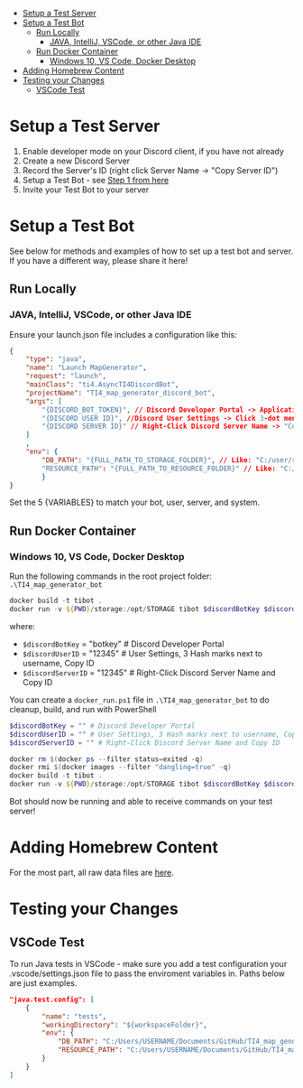 - [Setup a Test Server](#setup-a-test-server)
- [Setup a Test Bot](#setup-a-test-bot)
  - [Run Locally](#run-locally)
    - [JAVA, IntelliJ, VSCode, or other Java IDE](#java-intellij-vscode-or-other-java-ide)
  - [Run Docker Container](#run-docker-container)
    - [Windows 10, VS Code, Docker Desktop](#windows-10-vs-code-docker-desktop)
- [Adding Homebrew Content](#adding-homebrew-content)
- [Testing your Changes](#testing-your-changes)
  - [VSCode Test](#vscode-test)
  
# Setup a Test Server

1. Enable developer mode on your Discord client, if you have not already
2. Create a new Discord Server
3. Record the Server's ID (right click Server Name -> "Copy Server ID")
4. Setup a Test Bot - see [Step 1 from here](https://discord.com/developers/docs/getting-started#step-1-creating-an-app)
5. Invite your Test Bot to your server

# Setup a Test Bot

See below for methods and examples of how to set up a test bot and server.
If you have a different way, please share it here!

## Run Locally

### JAVA, IntelliJ, VSCode, or other Java IDE

Ensure your launch.json file includes a configuration like this:

```json
{
    "type": "java",
    "name": "Launch MapGenerator",
    "request": "launch",
    "mainClass": "ti4.AsyncTI4DiscordBot",
    "projectName": "TI4_map_generator_discord_bot",
    "args": [
        "{DISCORD_BOT_TOKEN}", // Discord Developer Portal -> Applications -> Bot -> Token
        "{DISCORD USER ID}", //Discord User Settings -> Click 3-dot menu next to username -> "Copy USER ID"
        "{DISCORD SERVER ID}" // Right-Click Discord Server Name -> "Copy Server ID"
    ]
    ,
    "env": {
        "DB_PATH": "{FULL_PATH_TO_STORAGE_FOLDER}", // Like: "C:/user/repos/TI4_map_generator_bot/storage" - you may need to create this folder
        "RESOURCE_PATH": "{FULL_PATH_TO_RESOURCE_FOLDER}" // Like: "C:/user/repos/TI4_map_generator_bot/src/main/resources"
        }
}
```

Set the 5 {VARIABLES} to match your bot, user, server, and system.

## Run Docker Container

### Windows 10, VS Code, Docker Desktop

Run the following commands in the root project folder: `.\TI4_map_generator_bot`

```powershell
docker build -t tibot .
docker run -v ${PWD}/storage:/opt/STORAGE tibot $discordBotKey $discordUserID $discordServerID
```

where:

- `$discordBotKey` = "botkey" # Discord Developer Portal
- `$discordUserID` = "12345" # User Settings, 3 Hash marks next to username, Copy ID
- `$discordServerID` = "12345" # Right-Click Discord Server Name and Copy ID

You can create a `docker_run.ps1` file in `.\TI4_map_generator_bot` to do cleanup, build, and run with PowerShell

```powershell
$discordBotKey = "" # Discord Developer Portal
$discordUserID = "" # User Settings, 3 Hash marks next to username, Copy ID
$discordServerID = "" # Right-Click Discord Server Name and Copy ID

docker rm $(docker ps --filter status=exited -q)
docker rmi $(docker images --filter "dangling=true" -q)
docker build -t tibot .
docker run -v ${PWD}/storage:/opt/STORAGE tibot $discordBotKey $discordUserID $discordServerID
```

Bot should now be running and able to receive commands on your test server!

# Adding Homebrew Content

For the most part, all raw data files are [here](src\main\resources\data).

# Testing your Changes

## VSCode Test

To run Java tests in VSCode - make sure you add a test configuration your .vscode/settings.json file to pass the enviroment variables in. Paths below are just examples.

```json
"java.test.config": [
    {
        "name": "tests",
        "workingDirectory": "${workspaceFolder}",
        "env": {
            "DB_PATH": "C:/Users/USERNAME/Documents/GitHub/TI4_map_generator_bot/storage",
            "RESOURCE_PATH": "C:/Users/USERNAME/Documents/GitHub/TI4_map_generator_bot/src/main/resources"
        }
    }
]
```

